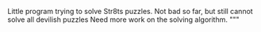 Little program trying to solve Str8ts puzzles.
Not bad so far, but still cannot solve all devilish puzzles
Need more work on the solving algorithm.
"""